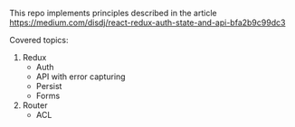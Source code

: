 This repo implements principles described in the article https://medium.com/disdj/react-redux-auth-state-and-api-bfa2b9c99dc3

Covered topics:

1. Redux
    - Auth
    - API with error capturing
    - Persist
    - Forms
2. Router
    - ACL